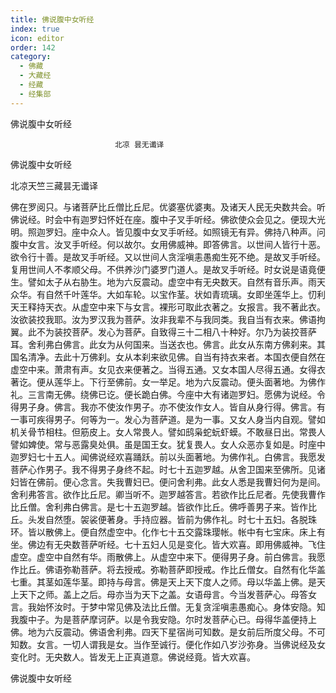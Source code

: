 ```yaml
---
title: 佛说腹中女听经
index: true
icon: editor
order: 142
category:
  - 佛藏
  - 大藏经
  - 经藏
  - 经集部
---
```


  佛说腹中女听经  

                        　　北凉 昙无谶译  

佛说腹中女听经  

北凉天竺三藏昙无谶译  

佛在罗阅只。与诸菩萨比丘僧比丘尼。优婆塞优婆夷。及诸天人民无央数共会。听佛说经。时会中有迦罗妇怀妊在座。腹中子叉手听经。佛欲使众会见之。便现大光明。照迦罗妇。座中众人。皆见腹中女叉手听经。如照镜无有异。佛持八种声。问腹中女言。汝叉手听经。何以故尔。女用佛威神。即答佛言。以世间人皆行十恶。欲令行十善。是故叉手听经。又以世间人贪淫嗔恚愚痴生死不绝。是故叉手听经。复用世间人不孝顺父母。不供养沙门婆罗门道人。是故叉手听经。时女说是语竟便生。譬如太子从右胁生。地为六反震动。虚空中有无央数天。自然有音乐声。雨天众华。有自然千叶莲华。大如车轮。以宝作茎。状如青琉璃。女即坐莲华上。忉利天王释持天衣。从虚空中来下与女言。裸形可取此衣著之。女报言。我不著此衣。汝欲装挍我耶。汝为罗汉我为菩萨。汝非我辈不与我同类。我自当有衣来。佛语拘翼。此不为装挍菩萨。发心为菩萨。自致得三十二相八十种好。尔乃为装挍菩萨耳。舍利弗白佛言。此女为从何国来。当送衣也。佛言。此女从东南方佛刹来。其国名清净。去此十万佛刹。女从本刹来欲见佛。自当有持衣来者。本国衣便自然在虚空中来。萧肃有声。女见衣来便著之。当得五通。又女本国人尽得五通。女得衣著讫。便从莲华上。下行至佛前。女一举足。地为六反震动。便头面著地。为佛作礼。三言南无佛。绕佛已讫。便长跪白佛。今座中大有诸迦罗妇。愿佛为说经。令得男子身。佛言。我亦不使汝作男子。亦不使汝作女人。皆自从身行得。佛言。有一事可疾得男子。何等为一。发心为菩萨道。是为一事。又女人身当内自观。譬如机关骨节相柱。但筋皮上。女人常畏人。譬如鸱枭蛇蚖虾蟆。不敢昼日出。常畏人譬如婢使。常与恶露臭处俱。虽是国王女。犹复畏人。女人众恶亦复如是。时座中迦罗妇七十五人。闻佛说经欢喜踊跃。前以头面著地。为佛作礼。白佛言。我愿发菩萨心作男子。我不得男子身终不起。时七十五迦罗越。从舍卫国来至佛所。见诸妇皆在佛前。便心念言。失我曹妇已。便问舍利弗。此女人悉是我曹妇何为是间。舍利弗答言。欲作比丘尼。卿当听不。迦罗越答言。若欲作比丘尼者。先使我曹作比丘僧。舍利弗白佛言。是七十五迦罗越。皆欲作比丘。佛呼善男子来。皆作比丘。头发自然堕。袈裟便著身。手持应器。皆前为佛作礼。时七十五妇。各脱珠环。皆以散佛上。便自然虚空中。化作七十五交露珠璎帐。帐中有七宝床。床上有坐。佛边有无央数菩萨听经。七十五妇人见是变化。皆大欢喜。即用佛威神。飞住虚空。虚空中自然有华。雨散佛上。从虚空中来下。便得男子身。前白佛言。我愿作比丘。佛语弥勒菩萨。将去授戒。弥勒菩萨即授戒。作比丘僧女。自然有化华盖七重。其茎如莲华茎。即持与母言。佛是天上天下度人之师。母以华盖上佛。是天上天下之师。盖上之后。母亦当为天下之盖。女语母言。今当发菩萨心。母答女言。我始怀汝时。于梦中常见佛及法比丘僧。无复贪淫嗔恚愚痴心。身体安隐。知我腹中子。为是菩萨摩诃萨。以是令我安隐。尔时发菩萨心已。母得华盖便持上佛。地为六反震动。佛语舍利弗。四天下星宿尚可知数。是女前后所度父母。不可知数。女言。一切人谓我是女。当作至诚行。便化作如八岁沙弥身。当佛说经及女变化时。无央数人。皆发无上正真道意。佛说经竟。皆大欢喜。  

佛说腹中女听经  
